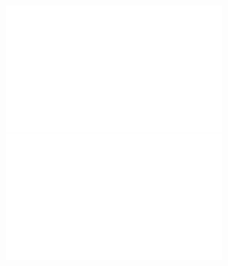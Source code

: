 ![](https://raw.githubusercontent.com/MesterianUnion/github-stats/master/generated/overview.svg#gh-dark-mode-only)
![](https://raw.githubusercontent.com/MesterianUnion/github-stats/master/generated/languages.svg#gh-dark-mode-only)
